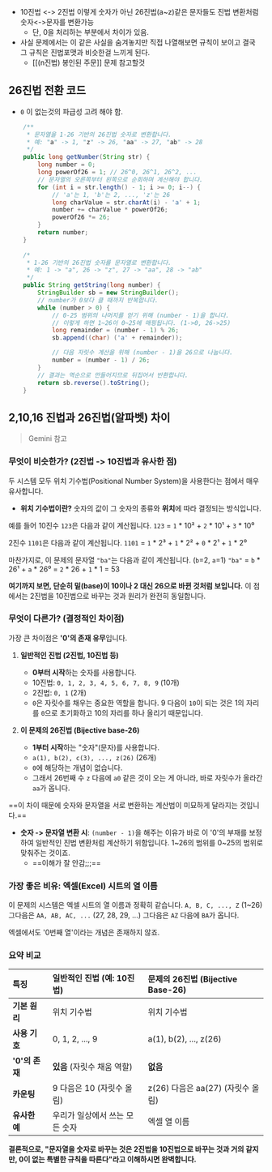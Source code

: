 - 10진법 <-> 2진법 이렇게 숫자가 아닌 26진법(a~z)같은 문자들도 진법 변환처럼 숫자<->문자를 변환가능
	- 단, 0을 처리하는 부분에서 차이가 있음.
- 사실 문제에서는 이 같은 사실을 숨겨놓지만 직접 나열해보면 규칙이 보이고 결국 그 규칙은 진법포맷과 비슷한걸 느끼게 된다.
	- [[(n진법) 봉인된 주문]] 문제 참고할것

## 26진법 전환 코드
- `0` 이 없는것의 파급성 고려 해야 함.
```java
	/**
     * 문자열을 1-26 기반의 26진법 숫자로 변환합니다.
     * 예: "a" -> 1, "z" -> 26, "aa" -> 27, "ab" -> 28
     */
    public long getNumber(String str) {
        long number = 0;
        long powerOf26 = 1; // 26^0, 26^1, 26^2, ...
        // 문자열의 오른쪽부터 왼쪽으로 순회하며 계산해야 합니다.
        for (int i = str.length() - 1; i >= 0; i--) {
            // 'a'는 1, 'b'는 2, ..., 'z'는 26
            long charValue = str.charAt(i) - 'a' + 1;
            number += charValue * powerOf26;
            powerOf26 *= 26;
        }
        return number;
    }
    
	/*
     * 1-26 기반의 26진법 숫자를 문자열로 변환합니다.
     * 예: 1 -> "a", 26 -> "z", 27 -> "aa", 28 -> "ab"
     */
    public String getString(long number) {
        StringBuilder sb = new StringBuilder();
        // number가 0보다 클 때까지 반복합니다.
        while (number > 0) {
            // 0-25 범위의 나머지를 얻기 위해 (number - 1)을 합니다.
            // 이렇게 하면 1~26이 0~25에 매핑됩니다. (1->0, 26->25)
            long remainder = (number - 1) % 26;
            sb.append((char) ('a' + remainder));

            // 다음 자릿수 계산을 위해 (number - 1)을 26으로 나눕니다.
            number = (number - 1) / 26;
        }
        // 결과는 역순으로 만들어지므로 뒤집어서 반환합니다.
        return sb.reverse().toString();
    }
```

## 2,10,16 진법과 26진법(알파벳) 차이
> Gemini 참고
### 무엇이 비슷한가? (2진법 -> 10진법과 유사한 점)

두 시스템 모두 위치 기수법(Positional Number System)을 사용한다는 점에서 매우 유사합니다.

*   **위치 기수법이란?** 숫자의 값이 그 숫자의 종류와 **위치**에 따라 결정되는 방식입니다.

예를 들어 10진수 `123`은 다음과 같이 계산됩니다.
`123` = `1` * 10² + `2` * 10¹ + `3` * 10⁰

2진수 `1101`은 다음과 같이 계산됩니다.
`1101` = `1` * 2³ + `1` * 2² + `0` * 2¹ + `1` * 2⁰

마찬가지로, 이 문제의 문자열 `"ba"`는 다음과 같이 계산됩니다. (`b`=2, `a`=1)
`"ba"` = `b` * 26¹ + `a` * 26⁰ = `2` * 26 + `1` * 1 = 53

**여기까지 보면, 단순히 밑(base)이 10이나 2 대신 26으로 바뀐 것처럼 보입니다.** 이 점에서는 2진법을 10진법으로 바꾸는 것과 원리가 완전히 동일합니다.

### 무엇이 다른가? (결정적인 차이점)

가장 큰 차이점은 **'0'의 존재 유무**입니다.

1.  **일반적인 진법 (2진법, 10진법 등)**
    *   **0부터 시작**하는 숫자를 사용합니다.
    *   10진법: `0, 1, 2, 3, 4, 5, 6, 7, 8, 9` (10개)
    *   2진법: `0, 1` (2개)
    *   `0`은 자릿수를 채우는 중요한 역할을 합니다. 9 다음이 `10`이 되는 것은 1의 자리를 `0`으로 초기화하고 10의 자리를 하나 올리기 때문입니다.

2.  **이 문제의 26진법 (Bijective base-26)**
    *   **1부터 시작**하는 "숫자"(문자)를 사용합니다.
    *   `a(1), b(2), c(3), ..., z(26)` (26개)
    *   `0`에 해당하는 개념이 없습니다.
    *   그래서 26번째 수 `z` 다음에 `a0` 같은 것이 오는 게 아니라, 바로 자릿수가 올라간 `aa`가 옵니다.

==이 차이 때문에 숫자와 문자열을 서로 변환하는 계산법이 미묘하게 달라지는 것입니다.==

*   **숫자 -> 문자열 변환 시**: `(number - 1)`을 해주는 이유가 바로 이 '0'의 부재를 보정하여 일반적인 진법 변환처럼 계산하기 위함입니다. 1~26의 범위를 0~25의 범위로 맞춰주는 것이죠.
	* ==이해가 잘 안감;;;==

### 가장 좋은 비유: 엑셀(Excel) 시트의 열 이름

이 문제의 시스템은 엑셀 시트의 열 이름과 정확히 같습니다.
`A, B, C, ..., Z` (1~26)
그다음은 `AA, AB, AC, ...` (27, 28, 29, ...)
그다음은 `AZ` 다음에 `BA`가 옵니다.

엑셀에서도 '0번째 열'이라는 개념은 존재하지 않죠.

### 요약 비교

| 특징 | 일반적인 진법 (예: 10진법) | 문제의 26진법 (Bijective Base-26) |
| :--- | :--- | :--- |
| **기본 원리** | 위치 기수법 | 위치 기수법 |
| **사용 기호** | 0, 1, 2, ..., 9 | a(1), b(2), ..., z(26) |
| **'0'의 존재**| **있음** (자릿수 채움 역할) | **없음** |
| **카운팅** | 9 다음은 10 (자릿수 올림) | z(26) 다음은 aa(27) (자릿수 올림) |
| **유사한 예** | 우리가 일상에서 쓰는 모든 숫자 | 엑셀 열 이름 |

**결론적으로, "문자열을 숫자로 바꾸는 것은 2진법을 10진법으로 바꾸는 것과 거의 같지만, 0이 없는 특별한 규칙을 따른다"라고 이해하시면 완벽합니다.**
